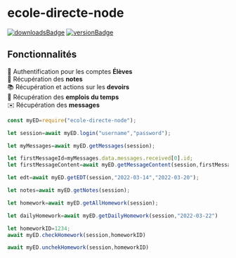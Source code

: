 # ecole-directe-node
[![downloadsBadge](https://img.shields.io/npm/dt/ecole-directe-node?style=for-the-badge)](https://npmjs.com/ecole-directe-node)
[![versionBadge](https://img.shields.io/npm/v/ecole-directe-node?style=for-the-badge)](https://npmjs.com/ecole-directe-node)
## Fonctionnalités

🔐 Authentification pour les comptes **Élèves**  
📑 Récupération des **notes**  
📚 Récupération et actions sur les **devoirs**  
📅 Récupération des **emplois du temps**  
✉️ Récupération des **messages**  

```js
const myED=require("ecole-directe-node");

let session=await myED.login("username","password");

let myMessages=await myED.getMessages(session);

let firstMessageId=myMessages.data.messages.received[0].id;
let firstMessageContent=await myED.getMessageContent(session,firstMessageId);

let edt=await myED.getEDT(session,"2022-03-14","2022-03-20");

let notes=await myED.getNotes(session);

let homework=await myED.getAllHomework(session);

let dailyHomework=await myED.getDailyHomework(session,"2022-03-22")

let homeworkID=1234;
await myED.checkHomework(session,homeworkID)

await myED.unchekHomework(session,homeworkID)
```